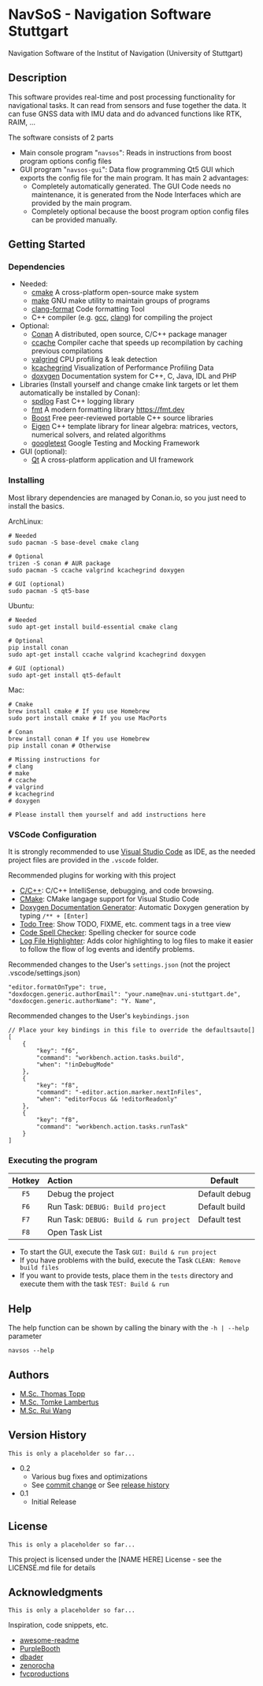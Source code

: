 # NavSoS - Navigation Software Stuttgart

Navigation Software of the Institut of Navigation (University of Stuttgart)

## Description

This software provides real-time and post processing functionality for navigational tasks. It can read from sensors and fuse together the data. It can fuse GNSS data with IMU data and do advanced functions like RTK, RAIM, ...

The software consists of 2 parts
* Main console program "```navsos```": Reads in instructions from boost program options config files
* GUI program "```navsos-gui```": Data flow programming Qt5 GUI which exports the config file for the main program. It has main 2 advantages:
    * Completely automatically generated. The GUI Code needs no maintenance, it is generated from the Node Interfaces which are provided by the main program.
    * Completely optional because the boost program option config files can be provided manually.

## Getting Started

### Dependencies

* Needed:
    * [cmake](https://cmake.org/)  	A cross-platform open-source make system
    * [make](https://www.gnu.org/software/make/) GNU make utility to maintain groups of programs
    * [clang-format](https://clang.llvm.org/docs/ClangFormat.html) Code formatting Tool
    * C++ compiler (e.g. [gcc](https://gcc.gnu.org/), [clang](https://clang.llvm.org/)) for compiling the project
* Optional:
    * [Conan](https://conan.io) A distributed, open source, C/C++ package manager
    * [ccache](https://ccache.dev/) Compiler cache that speeds up recompilation by caching previous compilations
    * [valgrind](http://valgrind.org/) CPU profiling & leak detection
    * [kcachegrind](http://kcachegrind.sourceforge.net) Visualization of Performance Profiling Data
    * [doxygen](http://www.doxygen.nl/) Documentation system for C++, C, Java, IDL and PHP
* Libraries (Install yourself and change cmake link targets or let them automatically be installed by Conan):
    * [spdlog](https://github.com/gabime/spdlog) Fast C++ logging library
    * [fmt](https://github.com/fmtlib/fmt) A modern formatting library https://fmt.dev
    * [Boost](https://www.boost.org/) Free peer-reviewed portable C++ source libraries
    * [Eigen](http://eigen.tuxfamily.org) C++ template library for linear algebra: matrices, vectors, numerical solvers, and related algorithms
    * [googletest](https://github.com/google/googletest) Google Testing and Mocking Framework
* GUI (optional):
    * [Qt](https://www.qt.io/) A cross-platform application and UI framework

### Installing

Most library dependencies are managed by Conan.io, so you just need to install the basics.

ArchLinux:
```
# Needed
sudo pacman -S base-devel cmake clang

# Optional
trizen -S conan # AUR package
sudo pacman -S ccache valgrind kcachegrind doxygen

# GUI (optional)
sudo pacman -S qt5-base
```

Ubuntu:
```
# Needed
sudo apt-get install build-essential cmake clang

# Optional
pip install conan
sudo apt-get install ccache valgrind kcachegrind doxygen

# GUI (optional)
sudo apt-get install qt5-default 
```

Mac:
```
# Cmake
brew install cmake # If you use Homebrew
sudo port install cmake # If you use MacPorts

# Conan
brew install conan # If you use Homebrew
pip install conan # Otherwise

# Missing instructions for
# clang
# make
# ccache
# valgrind
# kcachegrind
# doxygen

# Please install them yourself and add instructions here

```

### VSCode Configuration

It is strongly recommended to use [Visual Studio Code](https://code.visualstudio.com/) as IDE, as the needed project files are provided in the ```.vscode``` folder.

Recommended plugins for working with this project
* [C/C++](https://marketplace.visualstudio.com/items?itemName=ms-vscode.cpptools): C/C++ IntelliSense, debugging, and code browsing.
* [CMake](https://marketplace.visualstudio.com/items?itemName=twxs.cmake): CMake langage support for Visual Studio Code
* [Doxygen Documentation Generator](https://marketplace.visualstudio.com/items?itemName=cschlosser.doxdocgen): Automatic Doxygen generation by typing ```/** + [Enter]```
* [Todo Tree](https://marketplace.visualstudio.com/items?itemName=Gruntfuggly.todo-tree): Show TODO, FIXME, etc. comment tags in a tree view
* [Code Spell Checker](https://marketplace.visualstudio.com/items?itemName=streetsidesoftware.code-spell-checker): Spelling checker for source code
* [Log File Highlighter](https://marketplace.visualstudio.com/items?itemName=emilast.LogFileHighlighter): Adds color highlighting to log files to make it easier to follow the flow of log events and identify problems.

Recommended changes to the User's ```settings.json``` (not the project .vscode/settings.json)
```
"editor.formatOnType": true,
"doxdocgen.generic.authorEmail": "your.name@nav.uni-stuttgart.de",
"doxdocgen.generic.authorName": "Y. Name",
```

Recommended changes to the User's ```keybindings.json```
```
// Place your key bindings in this file to override the defaultsauto[]
[
    {
        "key": "f6",
        "command": "workbench.action.tasks.build",
        "when": "!inDebugMode"
    },
    {
        "key": "f8",
        "command": "-editor.action.marker.nextInFiles",
        "when": "editorFocus && !editorReadonly"
    },
    {
        "key": "f8",
        "command": "workbench.action.tasks.runTask"
    }
]
```

### Executing the program

| Hotkey   | Action                                     | Default       |
| :------: | :----------------------------------------- | ------------- |
| ```F5``` | Debug the project                          | Default debug |
| ```F6``` | Run Task: ```DEBUG: Build project```       | Default build |
| ```F7``` | Run Task: ```DEBUG: Build & run project``` | Default test  |
| ```F8``` | Open Task List                             |               |

* To start the GUI, execute the Task ```GUI: Build & run project```
* If you have problems with the build, execute the Task ```CLEAN: Remove build files```
* If you want to provide tests, place them in the ```tests``` directory and execute them with the task ```TEST: Build & run```

## Help

The help function can be shown by calling the binary with the ```-h | --help``` parameter
```
navsos --help
```

## Authors

* [M.Sc. Thomas Topp](mailto:thomas.topp@nav.uni-stuttgart.de?subject=[GitLab/NavSoS]%20)
* [M.Sc. Tomke Lambertus](mailto:tomke.lambertus@nav.uni-stuttgart.de?subject=[GitLab/NavSoS]%20)
* [M.Sc. Rui Wang](mailto:rui.wang@nav.uni-stuttgart.de?subject=[GitLab/NavSoS]%20)

## Version History

```This is only a placeholder so far...```
* 0.2
    * Various bug fixes and optimizations
    * See [commit change]() or See [release history]()
* 0.1
    * Initial Release

## License

```This is only a placeholder so far...```

This project is licensed under the [NAME HERE] License - see the LICENSE.md file for details

## Acknowledgments

```This is only a placeholder so far...```

Inspiration, code snippets, etc.
* [awesome-readme](https://github.com/matiassingers/awesome-readme)
* [PurpleBooth](https://gist.github.com/PurpleBooth/109311bb0361f32d87a2)
* [dbader](https://github.com/dbader/readme-template)
* [zenorocha](https://gist.github.com/zenorocha/4526327)
* [fvcproductions](https://gist.github.com/fvcproductions/1bfc2d4aecb01a834b46)
